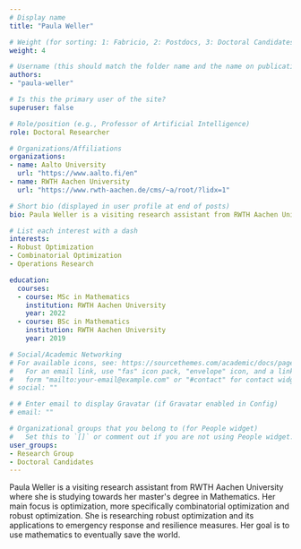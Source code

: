 ```yaml
---
# Display name
title: "Paula Weller"

# Weight (for sorting: 1: Fabricio, 2: Postdocs, 3: Doctoral Candidates, 4: Research Assistants)
weight: 4

# Username (this should match the folder name and the name on publications)
authors:
- "paula-weller"

# Is this the primary user of the site?
superuser: false

# Role/position (e.g., Professor of Artificial Intelligence)
role: Doctoral Researcher

# Organizations/Affiliations
organizations:
- name: Aalto University
  url: "https://www.aalto.fi/en"
- name: RWTH Aachen University
  url: "https://www.rwth-aachen.de/cms/~a/root/?lidx=1"

# Short bio (displayed in user profile at end of posts)
bio: Paula Weller is a visiting research assistant from RWTH Aachen University studying towards her master's degree in Mathematics.

# List each interest with a dash
interests:
- Robust Optimization
- Combinatorial Optimization
- Operations Research

education:
  courses:
  - course: MSc in Mathematics
    institution: RWTH Aachen University
    year: 2022
  - course: BSc in Mathematics
    institution: RWTH Aachen University
    year: 2019

# Social/Academic Networking
# For available icons, see: https://sourcethemes.com/academic/docs/page-builder/#icons
#   For an email link, use "fas" icon pack, "envelope" icon, and a link in the
#   form "mailto:your-email@example.com" or "#contact" for contact widget.
# social: ""

# # Enter email to display Gravatar (if Gravatar enabled in Config)
# email: ""

# Organizational groups that you belong to (for People widget)
#   Set this to `[]` or comment out if you are not using People widget.
user_groups:
- Research Group
- Doctoral Candidates
---
```


Paula Weller is a visiting research assistant from RWTH Aachen University where she is studying towards her master's degree in Mathematics. Her main focus is optimization, more specifically combinatorial optimization and robust optimization. She is researching robust optimization and its applications to emergency response and resilience measures. Her goal is to use mathematics to eventually save the world.